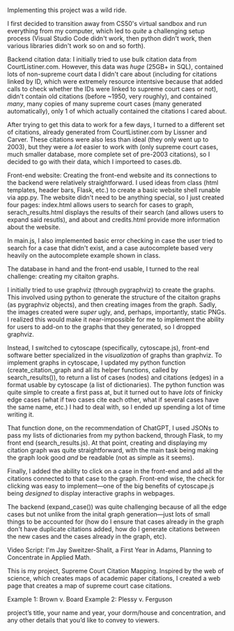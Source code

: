 Implementing this project was a wild ride. 

I first decided to transition away from  CS50's virtual sandbox and run everything from my computer, which led to *quite* a challenging setup process (Visual Studio Code didn't work, then python didn't work, then various libraries didn't work so on and so forth).

Backend citation data:
I initially tried to use bulk citation data from CourtListiner.com. However, this data was *huge* (25GB+ in SQL), contained lots of non-supreme court data I didn't care about (including for citations linked by ID, which were extremely resource intentsive  because that added calls to check whether the IDs were linked to supreme court caes or not), didn't contain old citations (before ~1950, very roughly), and contained *many*, many copies of many supreme court cases (many generated automatically), only 1 of which actually contained the citations I cared about. 

After trying to get this data to work for a few days, I turned to a different set of citations, already generated from CourtListiner.com by Lissner and Carver. These citations were also less than ideal (they only went up to 2003), but they were a *lot* easier to work with (only supreme court cases, much smaller database, more complete set of pre-2003 citations), so I decided to go with their data, which I importeed to cases.db.

Front-end website:
Creating the front-end website and its connections to the backend were relatively straightforward. I used ideas from class (html templates, header bars, Flask, etc.) to create a basic website shell runable via app.py. The website didn't need to be anything special, so I just created four pages: index.html allows users to search for cases to graph, serach_results.html displays the results of their search (and allows users to expand said resutls), and about and credits.html provide more information about the website.

In main.js, I also implemented basic error checking in case the user tried to search for a case that didn't exist, and a case autocomplete based very heavily on the autocomplete example shown in class.

The database in hand and the front-end usable, I turned to the real challenge: creating my citaiton graphs.

I initially tried to use graphviz (through pygraphviz) to create the graphs. This involved using python to generate the structure of the citaiton graphs (as pygraphviz objects), and then creating images from the graph. Sadly, the images created were *super* ugly, and, perhaps, importantly, static PNGs. I realized this would make it near-impossible for me to implement the ability for users to add-on to the graphs that they generated, so I dropped graphviz.

Instead, I switched to cytoscape (specifically, cytoscape.js), front-end software better specialized in the *visualization* of graphs than graphviz. To implement graphs in cytoscape, I updated my python function (create_citation_graph and all its helper functions, called by search_results()), to return a list of cases (nodes) and citations (edges) in a format usable by cytoscape (a list of dictionaries). The python function was quite simple to create a first pass at, but it turned out to have *lots* of finicky edge cases (what if two cases cite each other, what if several cases have the same name, etc.) I had to deal with, so I ended up spending a lot of time writing it.

That function done, on the recommendation of ChatGPT, I used JSONs to pass my lists of dictionaries from my python backend, through Flask, to my front end (search_results.js). At that point, creating and displaying my citation graph was quite straightforward, with the main task being making the graph look good *and* be readable (not as simple as it seems).

Finally, I added the ability to click on a case in the front-end and add all the citations connected to that case to the graph. Front-end wise, the check for clicking was easy to implement—one of the big benefits of cytoscape.js being *designed* to display interactive graphs in webpages.

The backend (expand_case()) was quite challenging because of all the edge cases but not unlike from the inital graph generation—just lots of small things to be accounted for (how do I ensure that cases already in the graph don't have duplicate citations added, how do I generate citations between the new cases and the cases already in the graph, etc).

Video Script:
I'm Jay Sweitzer-Shalit, a First Year in Adams, Planning to Concentrate in Applied Math. 

This is my project, Supreme Court Citation Mapping. Inspired by the web of science, which creates maps of academic paper citations, I created a web page that creates a map of supreme court case citations.

Example 1: Brown v. Board
Example 2: Plessy v. Ferguson

project’s title, your name and year, your dorm/house and concentration, and any other details that you’d like to convey to viewers.